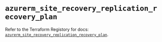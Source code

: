 # `azurerm_site_recovery_replication_recovery_plan`

Refer to the Terraform Registory for docs: [`azurerm_site_recovery_replication_recovery_plan`](https://registry.terraform.io/providers/hashicorp/azurerm/3.77.0/docs/resources/site_recovery_replication_recovery_plan).
